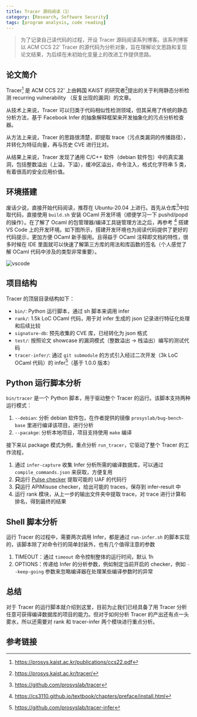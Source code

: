 ```yaml
---
title: Tracer 源码阅读（1）
category: [Research, Software Security]
tags: [program analysis, code reading]
---
```


> 为了记录自己读代码的过程，开设 Tracer 源码阅读系列博客。该系列博客以 ACM CCS 22' Tracer 的源代码为分析对象，旨在理解论文思路和复现论文结果，为后续在未初始化变量上的改进工作提供思路。

## 论文简介

Tracer[^paper] 是 ACM CCS 22' 上由韩国 KAIST 的研究者[^website]提出的关于利用静态分析检测 recurring vulnerability （反复出现的漏洞）的文章。

从技术上来说，Tracer 可以归类于代码相似性检测领域，但其采用了传统的静态分析方法，基于 Facebook Infer 的抽象解释框架来开发抽象化的污点分析检查器。

从方法上来说，Tracer 的思路很清楚，即提取 trace（污点类漏洞的传播路径），并转化为特征向量，再与历史 CVE 进行比对。

从结果上来说，Tracer 发现了通用 C/C++ 软件（debian 软件包）中的真实漏洞，包括整数溢出（上溢，下溢），缓冲区溢出，命令注入，格式化字符串 5 类，有着很高的安全应用价值。

## 环境搭建

废话少说，直接开始代码阅读，推荐在 Ubuntu-20.04 上进行。首先从仓库[^github]中拉取代码，直接使用 `build.sh` 安装 OCaml 开发环境（顺便学习一下 pushd/popd 的操作）。在了解了 Ocaml 的包管理器/编译工具链管理方法之后，再参考 [^cs3110] 搭建 VS Code 上的开发环境。如下图所示，搭建开发环境也为阅读代码提供了更好的代码提示，更加方便 OCaml 新手服用。且得益于 OCaml 注释即文档的特性，很多时候在 IDE 里面就可以快速了解第三方库的用法和库函数的签名（个人感觉了解 OCaml 代码中涉及的类型非常重要）。

![vscode](https://s2.loli.net/2023/06/01/nWH7PaOpmiDQYMX.png)

## 项目结构

Tracer 的顶层目录结构如下：

- `bin/`: Python 运行脚本，通过 sh 脚本来调用 infer
- `rank/`: 1.5k LoC OCaml 代码，用于对 infer 生成的 json 记录进行特征化处理和后续比较
- `signature-db`: 预先收集的 CVE 库，已经转化为 json 格式
- `test/`: 按照论文 showcase 的漏洞模式（整数溢出 -> 栈溢出）编写的测试代码
- `tracer-infer/`: 通过 `git submodule` 的方式引入经过二次开发（3k LoC OCaml 代码）的 infer[^tracer-infer]（基于 1.0.0 版本）

## Python 运行脚本分析

`bin/tracer` 是一个 Python 脚本，用于驱动整个 Tracer 的运行。该脚本支持两种运行模式：

1. `--debian`: 分析 debian 软件包，在作者提供的镜像 `prosyslab/bug-bench-base` 里进行编译该项目，进行分析
2. `--pacakge`: 分析本地项目，项目支持使用 `make` 编译

接下来以 package 模式为例，重点分析 `run_tracer`，它驱动了整个 Tracer 的工作流程，

1. 通过 `infer-capture` 收集 Infer 分析所需的编译数据库，可以通过 `compile_commands.json` 来获取，方便复用
2. **只**运行 [Pulse checker](https://fbinfer.com/docs/next/checker-pulse/#latent-issues) 提取可能的 UAF 的代码行
3. **只**运行 APIMisuse checker，给出可能的 traces，保存到 infer-result 中
4. 运行 rank 模块，从上一步的输出文件夹中提取 trace，对 trace 进行计算和排名，得到最终的结果

## Shell 脚本分析

运行 Tracer 的过程中，需要两次调用 Infer，都是通过 `run-infer.sh` 的脚本实现的，该脚本除了对命令行的简单封装外，也有几个值得注意的参数

1. TIMEOUT：通过 `timeout` 命令控制整体的运行时间，默认 1h
2. OPTIONS：传递给 Infer 的分析参数，例如制定当前开启的 checker，例如 `--keep-going` 参数来忽略编译器在处理某些编译参数时的异常

## 总结

对于 Tracer 的运行脚本就介绍到这里，目前为止我们已经具备了用 Tracer 分析任意可获得编译数据库的项目的能力。但对于如何分析 Tracer 的产出还有点一头雾水，所以还需要对 rank 和 tracer-infer 两个模块进行重点分析。

## 参考链接

[^paper]: <https://prosys.kaist.ac.kr/publications/ccs22.pdf>
[^github]: <https://github.com/prosyslab/tracer>
[^website]: <https://prosys.kaist.ac.kr/tracer/>
[^cs3110]: <https://cs3110.github.io/textbook/chapters/preface/install.html>
[^tracer-infer]: <https://github.com/prosyslab/tracer-infer>
